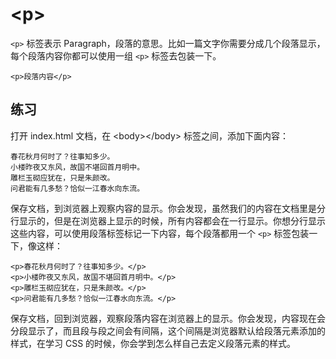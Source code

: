 # &lt;p&gt;

`<p>` 标签表示 Paragraph，段落的意思。比如一篇文字你需要分成几个段落显示，每个段落内容你都可以使用一组 `<p>` 标签去包装一下。

```
<p>段落内容</p>
```

## 练习

打开 index.html 文档，在 &lt;body&gt;&lt;/body&gt; 标签之间，添加下面内容：

```
春花秋月何时了？往事知多少。
小楼昨夜又东风，故国不堪回首月明中。
雕栏玉砌应犹在，只是朱颜改。
问君能有几多愁？恰似一江春水向东流。
```

保存文档，到浏览器上观察内容的显示。你会发现，虽然我们的内容在文档里是分行显示的，但是在浏览器上显示的时候，所有内容都会在一行显示。你想分行显示这些内容，可以使用段落标签标记一下内容，每个段落都用一个 `<p>`  标签包装一下，像这样：

```
<p>春花秋月何时了？往事知多少。</p>
<p>小楼昨夜又东风，故国不堪回首月明中。</p>
<p>雕栏玉砌应犹在，只是朱颜改。</p>
<p>问君能有几多愁？恰似一江春水向东流。</p>
```

保存文档，回到浏览器，观察段落内容在浏览器上的显示。你会发现，内容现在会分段显示了，而且段与段之间会有间隔，这个间隔是浏览器默认给段落元素添加的样式，在学习 CSS 的时候，你会学到怎么样自己去定义段落元素的样式。

